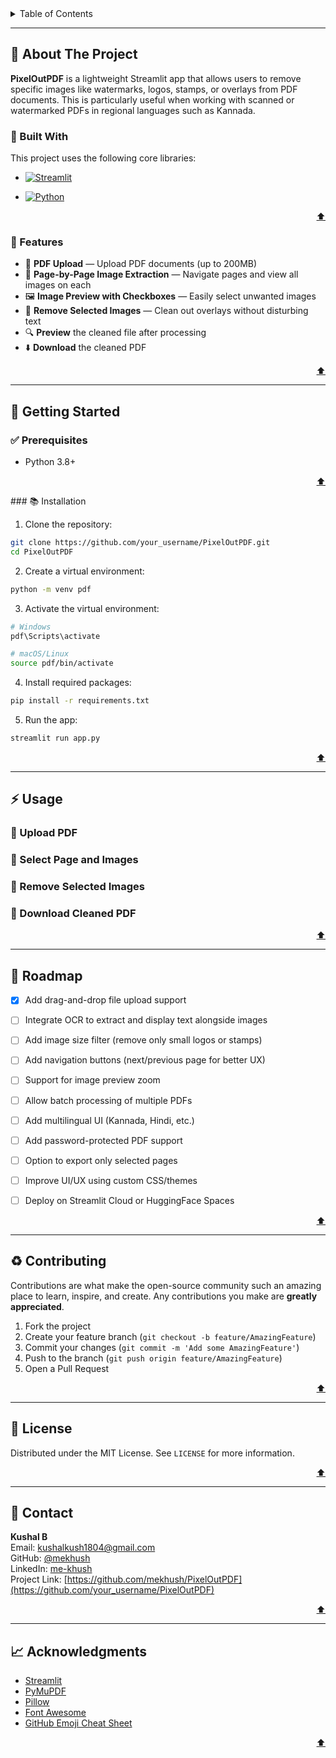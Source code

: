 <!-- TABLE OF CONTENTS -->
<details>
  <summary>Table of Contents</summary>
  <ol>
    <li>
      <a href="#about-the-project">About The Project</a>
      <ul>
        <li><a href="#built-with">Built With</a></li>
        <li><a href="#features">Features</a></li>
      </ul>
    </li>
    <li>
      <a href="#getting-started">Getting Started</a>
      <ul>
        <li><a href="#prerequisites">Prerequisites</a></li>
        <li><a href="#installation">Installation</a></li>
      </ul>
    </li>
    <li><a href="#usage">Usage</a></li>
    <li><a href="#roadmap">Roadmap</a></li>
    <li><a href="#contributing">Contributing</a></li>
    <li><a href="#license">License</a></li>
    <li><a href="#contact">Contact</a></li>
    <li><a href="#acknowledgments">Acknowledgments</a></li>
  </ol>
</details>


---

## 📄 About The Project

**PixelOutPDF** is a lightweight Streamlit app that allows users to remove specific images like watermarks, logos, stamps, or overlays from PDF documents. This is particularly useful when working with scanned or watermarked PDFs in regional languages such as Kannada.

### 🧱 Built With

This project uses the following core libraries:

* [![Streamlit][streamlit-logo]][streamlit-web]

* [![Python][python-logo]][python-web]

<p align="right"><a href="#readme-top">⬆️</a></p>


### 🧠 Features

- 📄 **PDF Upload** — Upload PDF documents (up to 200MB)
- 📅 **Page-by-Page Image Extraction** — Navigate pages and view all images on each
- 🖼️ **Image Preview with Checkboxes** — Easily select unwanted images
- 🧹 **Remove Selected Images** — Clean out overlays without disturbing text
- 🔍 **Preview** the cleaned file after processing
- ⬇️ **Download** the cleaned PDF
<p align="right"><a href="#readme-top">⬆️</a></p>

---

## 🚀 Getting Started

### ✅ Prerequisites

- Python 3.8+
<p align="right"><a href="#readme-top">⬆️</a></p>
### 📚 Installation

1. Clone the repository:

```bash
git clone https://github.com/your_username/PixelOutPDF.git
cd PixelOutPDF
```

2. Create a virtual environment:

```bash
python -m venv pdf
```

3. Activate the virtual environment:

```bash
# Windows
pdf\Scripts\activate

# macOS/Linux
source pdf/bin/activate
```

4. Install required packages:

```bash
pip install -r requirements.txt
```

5. Run the app:

```bash
streamlit run app.py
```
<p align="right"><a href="#readme-top">⬆️</a></p>

---

## ⚡ Usage

### 📄 Upload PDF

### 📝 Select Page and Images

### 🧹 Remove Selected Images

### 📅 Download Cleaned PDF

<p align="right"><a href="#readme-top">⬆️</a></p>

---

## 🚩 Roadmap
- [x] Add drag-and-drop file upload support
- [ ] Integrate OCR to extract and display text alongside images
- [ ] Add image size filter (remove only small logos or stamps)
- [ ] Add navigation buttons (next/previous page for better UX)
- [ ] Support for image preview zoom
- [ ] Allow batch processing of multiple PDFs
- [ ] Add multilingual UI (Kannada, Hindi, etc.)
- [ ] Add password-protected PDF support
- [ ] Option to export only selected pages
- [ ] Improve UI/UX using custom CSS/themes
- [ ] Deploy on Streamlit Cloud or HuggingFace Spaces


<p align="right"><a href="#readme-top">⬆️</a></p>

---

## ♻️ Contributing

Contributions are what make the open-source community such an amazing place to learn, inspire, and create. Any contributions you make are **greatly appreciated**.

1. Fork the project
2. Create your feature branch (`git checkout -b feature/AmazingFeature`)
3. Commit your changes (`git commit -m 'Add some AmazingFeature'`)
4. Push to the branch (`git push origin feature/AmazingFeature`)
5. Open a Pull Request


<p align="right"><a href="#readme-top">⬆️</a></p>

---

## 📆 License

Distributed under the MIT License. See `LICENSE` for more information.

<p align="right"><a href="#readme-top">⬆️</a></p>

---

## 📢 Contact

**Kushal B**\
Email: [kushalkush1804@gmail.com](mailto\:kushalkush1804@gmail.com)\
GitHub: [@mekhush](https://github.com/mekhush)\
LinkedIn: [me-khush](https://www.linkedin.com/in/me-khush)\
Project Link: [https://github.com/mekhush/PixelOutPDF](https://github.com/your_username/PixelOutPDF)

<p align="right"><a href="#readme-top">⬆️</a></p>

---

## 📈 Acknowledgments

- [Streamlit][streamlit-web]
- [PyMuPDF][pymupdf-lib]
- [Pillow][pillow-lib]
- [Font Awesome][font-awe]
- [GitHub Emoji Cheat Sheet][gitHub-emoji-cheat-sheet]

<p align="right"><a href="#readme-top">⬆️</a></p>



[streamlit-logo]: https://img.shields.io/badge/Streamlit-FF4B4B?style=for-the-badge&logo=streamlit&logoColor=white
[streamlit-web]: https://streamlit.io/
[python-logo]: https://img.shields.io/badge/Python-3776AB?style=for-the-badge&logo=python&logoColor=white
[python-web]: https://www.python.org/

[pymupdf-lib]: https://pymupdf.readthedocs.io/en/latest/
[pillow-lib]: https://python-pillow.org/
[font-awe]: https://fontawesome.com
[gitHub-emoji-cheat-sheet]: https://www.webpagefx.com/tools/emoji-cheat-sheet
